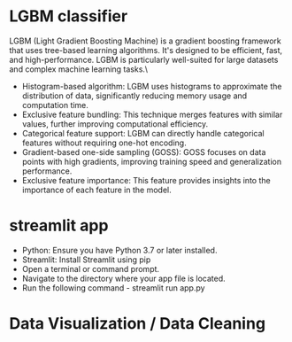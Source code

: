 # LGBM classifier
LGBM (Light Gradient Boosting Machine) is a gradient boosting framework that uses tree-based learning algorithms. It's designed to be efficient, fast, and high-performance. LGBM is particularly well-suited for large datasets and complex machine learning tasks.\

* Histogram-based algorithm: LGBM uses histograms to approximate the distribution of data, significantly reducing memory usage and computation time.
* Exclusive feature bundling: This technique merges features with similar values, further improving computational efficiency.
* Categorical feature support: LGBM can directly handle categorical features without requiring one-hot encoding.
* Gradient-based one-side sampling (GOSS): GOSS focuses on data points with high gradients, improving training speed and generalization performance.
* Exclusive feature importance: This feature provides insights into the importance of each feature in the model.

# streamlit app

* Python: Ensure you have Python 3.7 or later installed.
* Streamlit: Install Streamlit using pip
* Open a terminal or command prompt.
* Navigate to the directory where your app file is located.
* Run the following command - streamlit run app.py

# Data Visualization / Data Cleaning


